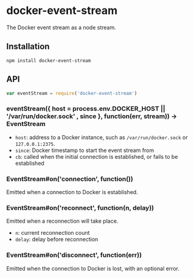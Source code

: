 # docker-event-stream

  The Docker event stream as a node stream.

## Installation

    npm install docker-event-stream

## API
```js
var eventStream = require('docker-event-stream')
```

### eventStream({ host = process.env.DOCKER_HOST || '/var/run/docker.sock' , since }, function(err, stream)) -> EventStream

  * `host`: address to a Docker instance, such as `/var/run/docker.sock` or `127.0.0.1:2375`.
  * `since`: Docker timestamp to start the event stream from
  * `cb`: called when the initial connection is established, or fails to be established

### EventStream#on('connection', function())

  Emitted when a connection to Docker is established.

### EventStream#on('reconnect', function(n, delay))

  Emitted when a reconnection will take place.

  * `n`: current reconnection count
  * `delay`: delay before reconnection

### EventStream#on('disconnect', function(err))

  Emitted when the connection to Docker is lost, with an optional error.

